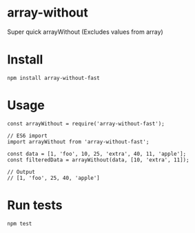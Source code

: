 # array-without
Super quick arrayWithout (Excludes values from array)
# Install
`npm install array-without-fast`

# Usage
```
const arrayWithout = require('array-without-fast');

// ES6 import
import arrayWithout from 'array-without-fast';

const data = [1, 'foo', 10, 25, 'extra', 40, 11, 'apple'];
const filteredData = arrayWithout(data, [10, 'extra', 11]);

// Output
// [1, 'foo', 25, 40, 'apple']
```

# Run tests
`npm test`
